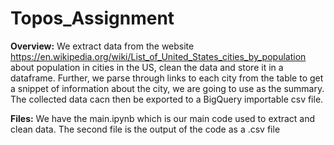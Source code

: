 # Topos_Assignment

**Overview:**
We extract data from the website https://en.wikipedia.org/wiki/List_of_United_States_cities_by_population about population in cities in the US, clean the data and store it in a dataframe. Further, we parse through links to each city from the table to get a snippet of information about the city, we are going to use as the summary. The collected data cacn then be exported to a BigQuery importable csv file.

**Files:**
We have the main.ipynb which is our main code used to extract and clean data. The second file is the output of the code as a .csv file


